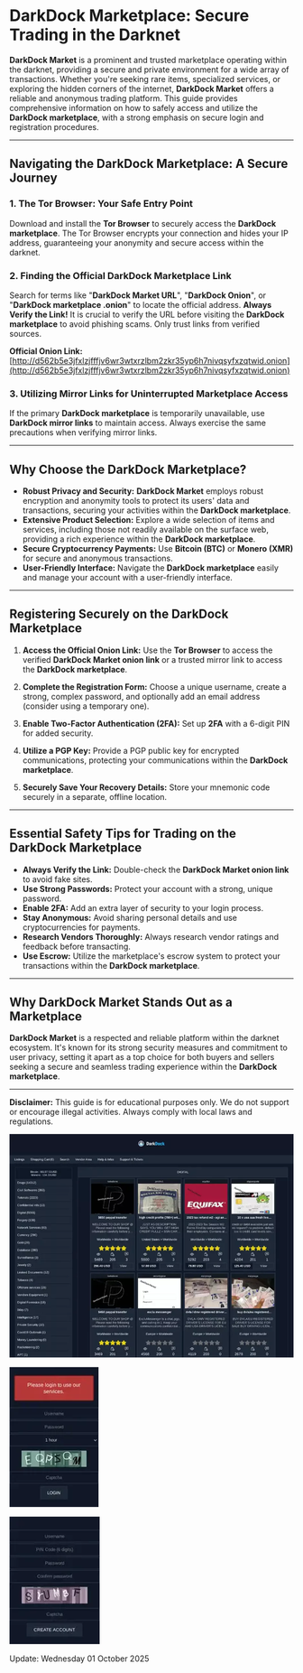 # DarkDock Marketplace: Secure Trading in the Darknet

**DarkDock Market** is a prominent and trusted marketplace operating within the darknet, providing a secure and private environment for a wide array of transactions. Whether you're seeking rare items, specialized services, or exploring the hidden corners of the internet, **DarkDock Market** offers a reliable and anonymous trading platform. This guide provides comprehensive information on how to safely access and utilize the **DarkDock marketplace**, with a strong emphasis on secure login and registration procedures.

---

## Navigating the DarkDock Marketplace: A Secure Journey

### 1. **The Tor Browser: Your Safe Entry Point**
Download and install the **Tor Browser** to securely access the **DarkDock marketplace**. The Tor Browser encrypts your connection and hides your IP address, guaranteeing your anonymity and secure access within the darknet.

### 2. **Finding the Official DarkDock Marketplace Link**
Search for terms like "**DarkDock Market URL**", "**DarkDock Onion**", or "**DarkDock marketplace .onion**" to locate the official address.
**Always Verify the Link!** It is crucial to verify the URL before visiting the **DarkDock marketplace** to avoid phishing scams. Only trust links from verified sources.

**Official Onion Link:** [http://d562b5e3jfxlzjfffjv6wr3wtxrzlbm2zkr35yp6h7nivqsyfxzqtwid.onion](http://d562b5e3jfxlzjfffjv6wr3wtxrzlbm2zkr35yp6h7nivqsyfxzqtwid.onion) 

### 3. **Utilizing Mirror Links for Uninterrupted Marketplace Access**
If the primary **DarkDock marketplace** is temporarily unavailable, use **DarkDock mirror links** to maintain access. Always exercise the same precautions when verifying mirror links.

---

## Why Choose the DarkDock Marketplace?

- **Robust Privacy and Security:** **DarkDock Market** employs robust encryption and anonymity tools to protect its users' data and transactions, securing your activities within the **DarkDock marketplace**.
- **Extensive Product Selection:** Explore a wide selection of items and services, including those not readily available on the surface web, providing a rich experience within the **DarkDock marketplace**.
- **Secure Cryptocurrency Payments:** Use **Bitcoin (BTC)** or **Monero (XMR)** for secure and anonymous transactions.
- **User-Friendly Interface:** Navigate the **DarkDock marketplace** easily and manage your account with a user-friendly interface.

---

## Registering Securely on the DarkDock Marketplace

1.  **Access the Official Onion Link:**
Use the **Tor Browser** to access the verified **DarkDock Market onion link** or a trusted mirror link to access the **DarkDock marketplace**.

2.  **Complete the Registration Form:**
Choose a unique username, create a strong, complex password, and optionally add an email address (consider using a temporary one).

3.  **Enable Two-Factor Authentication (2FA):**
Set up **2FA** with a 6-digit PIN for added security.

4.  **Utilize a PGP Key:**
Provide a PGP public key for encrypted communications, protecting your communications within the **DarkDock marketplace**.

5.  **Securely Save Your Recovery Details:**
Store your mnemonic code securely in a separate, offline location.

---

## Essential Safety Tips for Trading on the DarkDock Marketplace

-   **Always Verify the Link:** Double-check the **DarkDock Market onion link** to avoid fake sites.
-   **Use Strong Passwords:** Protect your account with a strong, unique password.
-   **Enable 2FA:** Add an extra layer of security to your login process.
-   **Stay Anonymous:** Avoid sharing personal details and use cryptocurrencies for payments.
-   **Research Vendors Thoroughly:** Always research vendor ratings and feedback before transacting.
-   **Use Escrow:** Utilize the marketplace's escrow system to protect your transactions within the **DarkDock marketplace**.

---

## Why DarkDock Market Stands Out as a Marketplace

**DarkDock Market** is a respected and reliable platform within the darknet ecosystem. It's known for its strong security measures and commitment to user privacy, setting it apart as a top choice for both buyers and sellers seeking a secure and seamless trading experience within the **DarkDock marketplace**.

---

**Disclaimer:** This guide is for educational purposes only. We do not support or encourage illegal activities. Always comply with local laws and regulations.

<a href="http://d562b5e3jfxlzjfffjv6wr3wtxrzlbm2zkr35yp6h7nivqsyfxzqtwid.onion"><img src="/assets/read.webp" alt="DarkDock Market Preview" style="max-width: 100%;"></a>

<a href="http://d562b5e3jfxlzjfffjv6wr3wtxrzlbm2zkr35yp6h7nivqsyfxzqtwid.onion"><img src="/assets/host.webp" alt="DarkDock Login" style="max-width: 100%;"></a>

<a href="http://d562b5e3jfxlzjfffjv6wr3wtxrzlbm2zkr35yp6h7nivqsyfxzqtwid.onion"><img src="/assets/empty.webp" alt="DarkDock Register" style="max-width: 100%;"></a>











Update:  Wednesday 01 October 2025